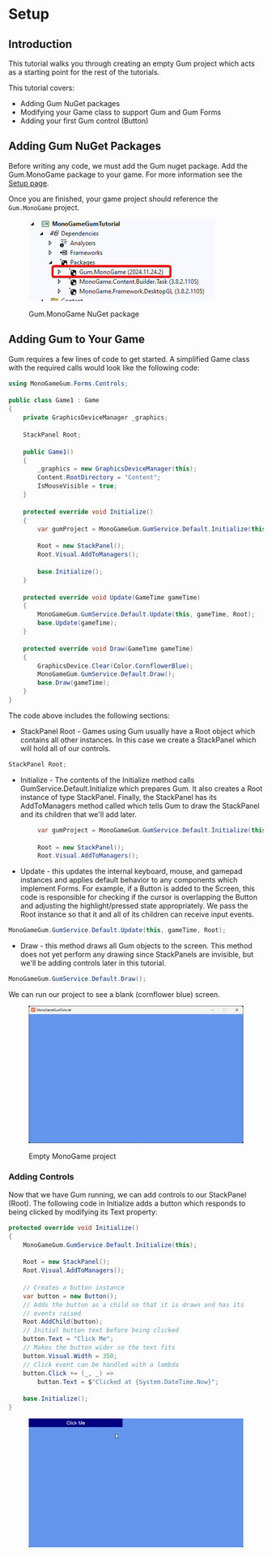 # Setup

## Introduction

This tutorial walks you through creating an empty Gum project which acts as a starting point for the rest of the tutorials.&#x20;

This tutorial covers:

* Adding Gum NuGet packages
* Modifying your Game class to support Gum and Gum Forms
* Adding your first Gum control (Button)

## Adding Gum NuGet Packages

Before writing any code, we must add the Gum nuget package. Add the Gum.MonoGame package to your game. For more information see the [Setup page](https://docs.flatredball.com/gum/code/monogame/setup).

Once you are finished, your game project should reference the `Gum.MonoGame` project.

<figure><img src="../../../../.gitbook/assets/NuGetGum.png" alt=""><figcaption><p>Gum.MonoGame NuGet package</p></figcaption></figure>

## Adding Gum to Your Game

Gum requires a few lines of code to get started. A simplified Game class with the required calls would look like the following code:

```csharp
using MonoGameGum.Forms.Controls;

public class Game1 : Game
{
    private GraphicsDeviceManager _graphics;
    
    StackPanel Root;
    
    public Game1()
    {
        _graphics = new GraphicsDeviceManager(this);
        Content.RootDirectory = "Content";
        IsMouseVisible = true;
    }

    protected override void Initialize()
    {
        var gumProject = MonoGameGum.GumService.Default.Initialize(this);
            
        Root = new StackPanel();
        Root.Visual.AddToManagers();
        
        base.Initialize();
    }

    protected override void Update(GameTime gameTime)
    {
        MonoGameGum.GumService.Default.Update(this, gameTime, Root);
        base.Update(gameTime);
    }

    protected override void Draw(GameTime gameTime)
    {
        GraphicsDevice.Clear(Color.CornflowerBlue);
        MonoGameGum.GumService.Default.Draw();
        base.Draw(gameTime);
    }
}
```

The code above includes the following sections:

* StackPanel Root - Games using Gum usually have a Root object which contains all other instances. In this case we create a StackPanel which will hold all of our controls.&#x20;

```csharp
StackPanel Root;
```

* Initialize - The contents of the Initialize method calls GumService.Default.Initialize which prepares Gum. It also creates a Root instance of type StackPanel. Finally, the StackPanel has its AddToManagers method called which tells Gum to draw the StackPanel and its children that we'll add later.

```csharp
        var gumProject = MonoGameGum.GumService.Default.Initialize(this);
            
        Root = new StackPanel();
        Root.Visual.AddToManagers();
```

* Update - this updates the internal keyboard, mouse, and gamepad instances and applies default behavior to any components which implement Forms. For example, if a Button is added to the Screen, this code is responsible for checking if the cursor is overlapping the Button and adjusting the highlight/pressed state appropriately. We pass the Root instance so that it and all of its children can receive input events.

```csharp
MonoGameGum.GumService.Default.Update(this, gameTime, Root);
```

* Draw - this method draws all Gum objects to the screen. This method does not yet perform any drawing since StackPanels are invisible, but we'll be adding controls later in this tutorial.

```csharp
MonoGameGum.GumService.Default.Draw();
```

We can run our project to see a blank (cornflower blue) screen.

<figure><img src="../../../../.gitbook/assets/image.png" alt=""><figcaption><p>Empty MonoGame project</p></figcaption></figure>

### Adding Controls

Now that we have Gum running, we can add controls to our StackPanel (Root). The following code in Initialize adds a button which responds to being clicked by modifying its Text property:

```csharp
protected override void Initialize()
{
    MonoGameGum.GumService.Default.Initialize(this);

    Root = new StackPanel();
    Root.Visual.AddToManagers();

    // Creates a button instance
    var button = new Button();
    // Adds the button as a child so that it is drawn and has its
    // events raised
    Root.AddChild(button);
    // Initial button text before being clicked
    button.Text = "Click Me";
    // Makes the button wider so the text fits
    button.Visual.Width = 350;
    // Click event can be handled with a lambda
    button.Click += (_, _) =>
        button.Text = $"Clicked at {System.DateTime.Now}";

    base.Initialize();
}
```

<figure><img src="../../../../.gitbook/assets/13_07 53 14.gif" alt=""><figcaption></figcaption></figure>
